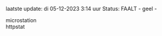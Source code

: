 laatste update: 
di 05-12-2023  3:14   uur 
Status: FAALT - geel - 
<div class="service Y">microstation</div><div class="service G">httpstat</div>